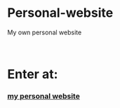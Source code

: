 <h1>Personal-website</h1>
<p> My own personal website</p>
<br>
<h1>Enter at:</h1>
<a href="https://liorbaru.github.io/Personal-website/index.html"> <h3>my personal website</h3></a>

